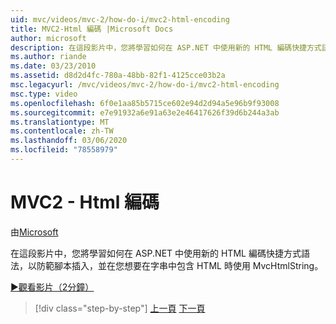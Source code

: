 ```yaml
---
uid: mvc/videos/mvc-2/how-do-i/mvc2-html-encoding
title: MVC2-Html 編碼 |Microsoft Docs
author: microsoft
description: 在這段影片中，您將學習如何在 ASP.NET 中使用新的 HTML 編碼快捷方式語法，以防範腳本插入，並在 。
ms.author: riande
ms.date: 03/23/2010
ms.assetid: d8d2d4fc-780a-48bb-82f1-4125cce03b2a
msc.legacyurl: /mvc/videos/mvc-2/how-do-i/mvc2-html-encoding
msc.type: video
ms.openlocfilehash: 6f0e1aa85b5715ce602e94d2d94a5e96b9f93008
ms.sourcegitcommit: e7e91932a6e91a63e2e46417626f39d6b244a3ab
ms.translationtype: MT
ms.contentlocale: zh-TW
ms.lasthandoff: 03/06/2020
ms.locfileid: "78558979"
---
```

# <a name="mvc2---html-encoding"></a>MVC2 - Html 編碼

由[Microsoft](https://github.com/microsoft)

在這段影片中，您將學習如何在 ASP.NET 中使用新的 HTML 編碼快捷方式語法，以防範腳本插入，並在您想要在字串中包含 HTML 時使用 MvcHtmlString。

[&#9654;觀看影片（2分鐘）](https://channel9.msdn.com/Blogs/ASP-NET-Site-Videos/mvc2-html-encoding)

> [!div class="step-by-step"]
> [上一頁](how-do-i-use-httpverbs-attributes-in-an-mvc-application.md)
> [下一頁](mvc2-stronglytyped-helpers.md)
